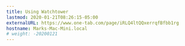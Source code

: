 ```yaml
---
title: Using Watchtower
lastmod: 2020-01-21T08:26:15-05:00
externalURL: https://www.one-tab.com/page/iRLQ4ltQQxerrqfBfbb1rg
hostname: Marks-Mac-Mini.local
# weight: -20200121
---
```


